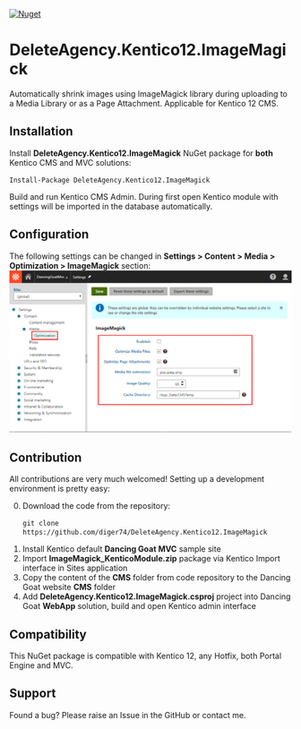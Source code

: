 [![Nuget](https://img.shields.io/badge/nuget-v1.0.0-blue.svg)](https://www.nuget.org/packages/DeleteAgency.Kentico12.ImageMagick/)

# DeleteAgency.Kentico12.ImageMagick
Automatically shrink images using ImageMagick library during uploading to a Media Library or as a Page Attachment. Applicable for Kentico 12 CMS.

## Installation
Install **DeleteAgency.Kentico12.ImageMagick** NuGet package for **both** Kentico CMS and MVC solutions:
```
Install-Package DeleteAgency.Kentico12.ImageMagick
```
Build and run Kentico CMS Admin. During first open Kentico module with settings will be imported in the database automatically.

## Configuration
The following settings can be changed in **Settings > Content > Media > Optimization > ImageMagick** section:
![ImageMagick module settings](/Assets/imagemagick_module_settings.png)

## Contribution
All contributions are very much welcomed! Setting up a development environment is pretty easy:

0. Download the code from the repository:
   ```
   git clone https://github.com/diger74/DeleteAgency.Kentico12.ImageMagick
   ```
1. Install Kentico default **Dancing Goat MVC** sample site
2. Import **ImageMagick_KenticoModule.zip** package via Kentico Import interface in Sites application
3. Copy the content of the **CMS** folder from code repository to the Dancing Goat website **CMS** folder
4. Add **DeleteAgency.Kentico12.ImageMagick.csproj** project into Dancing Goat **WebApp** solution, build and open Kentico admin interface

## Compatibility
This NuGet package is compatible with Kentico 12, any Hotfix, both Portal Engine and MVC.

## Support
Found a bug? Please raise an Issue in the GitHub or contact me.
